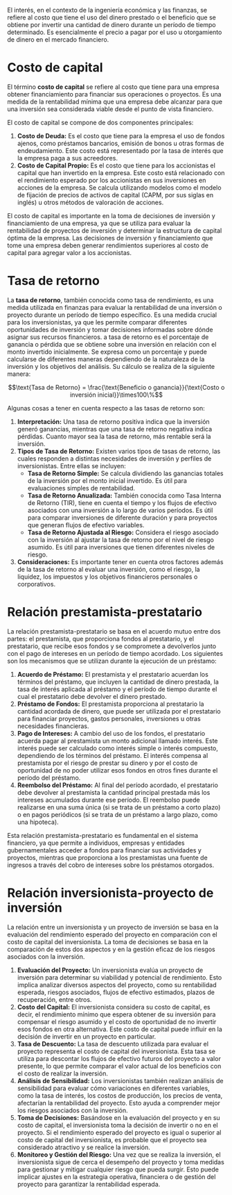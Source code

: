 El interés, en el contexto de la ingeniería económica y las finanzas, se refiere al costo que tiene el uso del dinero prestado o el beneficio que se obtiene por invertir una cantidad de dinero durante un período de tiempo determinado. Es esencialmente el precio a pagar por el uso u otorgamiento de dinero en el mercado financiero.

# Costo de capital
El término **costo de capital** se refiere al costo que tiene para una empresa obtener financiamiento para financiar sus operaciones o proyectos. Es una medida de la rentabilidad mínima que una empresa debe alcanzar para que una inversión sea considerada viable desde el punto de vista financiero.

El costo de capital se compone de dos componentes principales:

1. **Costo de Deuda:** Es el costo que tiene para la empresa el uso de fondos ajenos, como préstamos bancarios, emisión de bonos u otras formas de endeudamiento. Este costo está representado por la tasa de interés que la empresa paga a sus acreedores.
2. **Costo de Capital Propio:** Es el costo que tiene para los accionistas el capital que han invertido en la empresa. Este costo está relacionado con el rendimiento esperado por los accionistas en sus inversiones en acciones de la empresa. Se calcula utilizando modelos como el modelo de fijación de precios de activos de capital (CAPM, por sus siglas en inglés) u otros métodos de valoración de acciones.

El costo de capital es importante en la toma de decisiones de inversión y financiamiento de una empresa, ya que se utiliza para evaluar la rentabilidad de proyectos de inversión y determinar la estructura de capital óptima de la empresa. Las decisiones de inversión y financiamiento que tome una empresa deben generar rendimientos superiores al costo de capital para agregar valor a los accionistas.

# Tasa de retorno
La **tasa de retorno**, también conocida como tasa de rendimiento, es una medida utilizada en finanzas para evaluar la rentabilidad de una inversión o proyecto durante un período de tiempo específico. Es una medida crucial para los inversionistas, ya que les permite comparar diferentes oportunidades de inversión y tomar decisiones informadas sobre dónde asignar sus recursos financieros. a tasa de retorno es el porcentaje de ganancia o pérdida que se obtiene sobre una inversión en relación con el monto invertido inicialmente. Se expresa como un porcentaje y puede calcularse de diferentes maneras dependiendo de la naturaleza de la inversión y los objetivos del análisis. Su cálculo se realiza de la siguiente manera:

$$\text{Tasa de Retorno} = \frac{\text{Beneficio o ganancia}}{\text{Costo o inversión inicial}}\times100\%$$

Algunas cosas a tener en cuenta respecto a las tasas de retorno son:

1. **Interpretación:** Una tasa de retorno positiva indica que la inversión generó ganancias, mientras que una tasa de retorno negativa indica pérdidas. Cuanto mayor sea la tasa de retorno, más rentable será la inversión.
2. **Tipos de Tasa de Retorno:** Existen varios tipos de tasas de retorno, las cuales responden a distintas necesidades de inversión y perfiles de inversionistas. Entre ellas se incluyen:
    - **Tasa de Retorno Simple:** Se calcula dividiendo las ganancias totales de la inversión por el monto inicial invertido. Es útil para evaluaciones simples de rentabilidad.
    - **Tasa de Retorno Anualizada:** También conocida como Tasa Interna de Retorno (TIR), tiene en cuenta el tiempo y los flujos de efectivo asociados con una inversión a lo largo de varios períodos. Es útil para comparar inversiones de diferente duración y para proyectos que generan flujos de efectivo variables.
    - **Tasa de Retorno Ajustada al Riesgo:** Considera el riesgo asociado con la inversión al ajustar la tasa de retorno por el nivel de riesgo asumido. Es útil para inversiones que tienen diferentes niveles de riesgo.
3. **Consideraciones:** Es importante tener en cuenta otros factores además de la tasa de retorno al evaluar una inversión, como el riesgo, la liquidez, los impuestos y los objetivos financieros personales o corporativos.
# Relación prestamista-prestatario
La relación prestamista-prestatario se basa en el acuerdo mutuo entre dos partes: el prestamista, que proporciona fondos al prestatario, y el prestatario, que recibe esos fondos y se compromete a devolverlos junto con el pago de intereses en un período de tiempo acordado. Los siguientes son los mecanismos que se utilizan durante la ejecución de un préstamo:

1. **Acuerdo de Préstamo:** El prestamista y el prestatario acuerdan los términos del préstamo, que incluyen la cantidad de dinero prestada, la tasa de interés aplicada al préstamo y el período de tiempo durante el cual el prestatario debe devolver el dinero prestado.
2. **Préstamo de Fondos:** El prestamista proporciona al prestatario la cantidad acordada de dinero, que puede ser utilizada por el prestatario para financiar proyectos, gastos personales, inversiones u otras necesidades financieras.
3. **Pago de Intereses:** A cambio del uso de los fondos, el prestatario acuerda pagar al prestamista un monto adicional llamado interés. Este interés puede ser calculado como interés simple o interés compuesto, dependiendo de los términos del préstamo. El interés compensa al prestamista por el riesgo de prestar su dinero y por el costo de oportunidad de no poder utilizar esos fondos en otros fines durante el período del préstamo.
4. **Reembolso del Préstamo:** Al final del período acordado, el prestatario debe devolver al prestamista la cantidad principal prestada más los intereses acumulados durante ese período. El reembolso puede realizarse en una suma única (si se trata de un préstamo a corto plazo) o en pagos periódicos (si se trata de un préstamo a largo plazo, como una hipoteca).

Esta relación prestamista-prestatario es fundamental en el sistema financiero, ya que permite a individuos, empresas y entidades gubernamentales acceder a fondos para financiar sus actividades y proyectos, mientras que proporciona a los prestamistas una fuente de ingresos a través del cobro de intereses sobre los préstamos otorgados.

# Relación inversionista-proyecto de inversión
La relación entre un inversionista y un proyecto de inversión se basa en la evaluación del rendimiento esperado del proyecto en comparación con el costo de capital del inversionista. La toma de decisiones se basa en la comparación de estos dos aspectos y en la gestión eficaz de los riesgos asociados con la inversión.
1. **Evaluación del Proyecto:** Un inversionista evalúa un proyecto de inversión para determinar su viabilidad y potencial de rendimiento. Esto implica analizar diversos aspectos del proyecto, como su rentabilidad esperada, riesgos asociados, flujos de efectivo estimados, plazos de recuperación, entre otros.
2. **Costo del Capital:** El inversionista considera su costo de capital, es decir, el rendimiento mínimo que espera obtener de su inversión para compensar el riesgo asumido y el costo de oportunidad de no invertir esos fondos en otra alternativa. Este costo de capital puede influir en la decisión de invertir en un proyecto en particular.
3. **Tasa de Descuento:** La tasa de descuento utilizada para evaluar el proyecto representa el costo de capital del inversionista. Esta tasa se utiliza para descontar los flujos de efectivo futuros del proyecto a valor presente, lo que permite comparar el valor actual de los beneficios con el costo de realizar la inversión.
4. **Análisis de Sensibilidad:** Los inversionistas también realizan análisis de sensibilidad para evaluar cómo variaciones en diferentes variables, como la tasa de interés, los costos de producción, los precios de venta, afectarían la rentabilidad del proyecto. Esto ayuda a comprender mejor los riesgos asociados con la inversión.
5. **Toma de Decisiones:** Basándose en la evaluación del proyecto y en su costo de capital, el inversionista toma la decisión de invertir o no en el proyecto. Si el rendimiento esperado del proyecto es igual o superior al costo de capital del inversionista, es probable que el proyecto sea considerado atractivo y se realice la inversión.
6. **Monitoreo y Gestión del Riesgo:** Una vez que se realiza la inversión, el inversionista sigue de cerca el desempeño del proyecto y toma medidas para gestionar y mitigar cualquier riesgo que pueda surgir. Esto puede implicar ajustes en la estrategia operativa, financiera o de gestión del proyecto para garantizar la rentabilidad esperada.